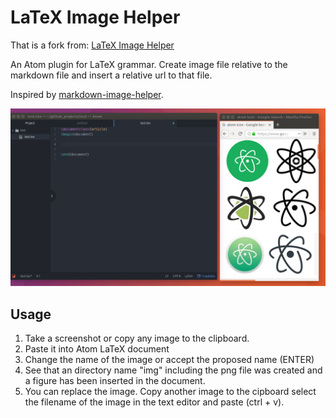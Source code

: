 # LaTeX Image Helper
That is a fork from: [LaTeX Image Helper](https://github.com/simon123h/latex-image-paste)

An Atom plugin for LaTeX grammar. Create image file relative to the markdown file and insert a relative url to that file.

Inspired by [markdown-image-helper](https://github.com/bigyuki/markdown-image-helper).

![Demo](https://raw.githubusercontent.com/cslanziano/latex-image-paste/master/doc/gif.gif)

## Usage
1. Take a screenshot or copy any image to the clipboard.
2. Paste it into Atom LaTeX document
3. Change the name of the image or accept the proposed name (ENTER)
3. See that an directory name "img" including the png file was created and a figure has been inserted in the document.
4. You can replace the image. Copy another image to the cipboard select the filename of the image in the text editor and paste (ctrl + v).
